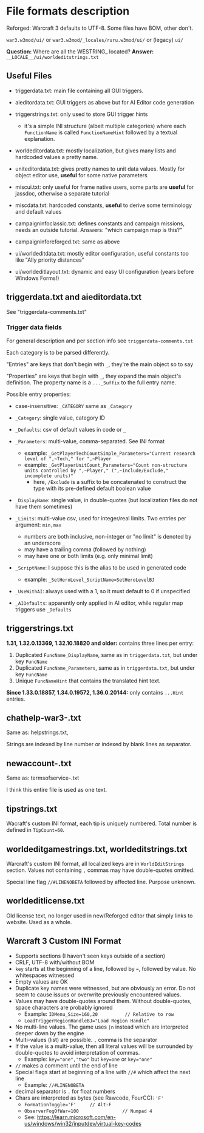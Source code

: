 # File formats description

Reforged: Warcraft 3 defaults to UTF-8. Some files have BOM, other don't.

`war3.w3mod/ui/` or `war3.w3mod/_locales/ruru.w3mod/ui/` or (legacy) `ui/`

**Question:** Where are all the WESTRING_ located?
**Answer:** `__LOCALE__/ui/worldeditstrings.txt`

## Useful Files

- triggerdata.txt: main file containing all GUI triggers.
- aieditordata.txt: GUI triggers as above but for AI Editor code generation
- triggerstrings.txt: only used to store GUI trigger hints
   - it's a simple INI structure (albeit multiple categories) where each `FunctionName` is called `FunctionNameHint` followed by a textual explanation.

- worldeditordata.txt: mostly localization, but gives many lists and hardcoded values a pretty name.
- uniteditordata.txt: gives pretty names to unit data values. Mostly for object editor use, **useful** for some native parameters

- miscui.txt: only useful for frame native users, some parts are **useful** for jassdoc, otherwise a separate tutorial
- miscdata.txt: hardcoded constants, **useful** to derive some terminology and default values

- campaigninfoclassic.txt: defines constants and campaign missions, needs an outside tutorial. Answers: "which campaign map is this?"
- campaigninforeforged.txt: same as above

- ui/worldeditdata.txt: mostly editor configuration, useful constants too like "Ally priority distances"
- ui/worldeditlayout.txt: dynamic and easy UI configuration (years before Windows Forms!)

## triggerdata.txt and aieditordata.txt

See "triggerdata-comments.txt"

### Trigger data fields

For general description and per section info see `triggerdata-comments.txt`

Each category is to be parsed differently.

"Entries" are keys that don't begin with `_`, they're the main object so to say

"Properties" are keys that begin with `_`, they expand the main object's definition. The property name is a `..._Suffix` to the full entry name.

Possible entry properties:

- case-insensitive: `_CATEGORY` same as `_Category`
- `_Category`: single value, category ID
- `_Defaults`: csv of default values in code or `_`

- `_Parameters`: multi-value, comma-separated. See INI format
   - example: `_GetPlayerTechCountSimple_Parameters="Current research level of ",~Tech," for ",~Player`
   - example: `_GetPlayerUnitCount_Parameters="Count non-structure units controlled by ",~Player," (",~Include/Exclude," incomplete units)"`
      - here, `/Exclude` is a suffix to be concatenated to construct the type with its pre-defined default boolean value

- `_DisplayName`: single value, in double-quotes (but localization files do not have them sometimes)

- `_Limits`: multi-value csv, used for integer/real limits. Two entries per argument: `min,max`
   - numbers are both inclusive, non-integer or "no limit" is denoted by an underscore `_`
   - may have a trailing comma (followed by nothing)
   - may have one or both limits (e.g. only minimal limit)

- `_ScriptName`: I suppose this is the alias to be used in generated code
   - example: `_SetHeroLevel_ScriptName=SetHeroLevelBJ`

- `_UseWithAI`: always used with a 1, so it must default to 0 if unspecified

- `_AIDefaults`: apparently only applied in AI editor, while regular map triggers use `_Defaults`


## triggerstrings.txt

**1.31, 1.32.0.13369, 1.32.10.18820 and older:** contains three lines per entry:

1. Duplicated `FuncName_DisplayName`, same as in `triggerdata.txt`, but under key `FuncName`
2. Duplicated `FuncName_Parameters`, same as in `triggerdata.txt`, but under key `FuncName`
3. Unique `FuncNameHint` that contains the translated hint text.


**Since 1.33.0.18857, 1.34.0.19572, 1.36.0.20144:** only contains `...Hint` entries.

## chathelp-war3-<langcode>.txt

Same as: helpstrings.txt,

Strings are indexed by line number or indexed by blank lines as separator.

## newaccount-<langcode>.txt

Same as: termsofservice-<langcode>.txt

I think this entire file is used as one text.

## tipstrings.txt

Wacraft's custom INI format, each tip is uniquely numbered. Total number is defined in `TipCount=60`.

## worldeditgamestrings.txt, worldeditstrings.txt

Warcraft's custom INI format, all localized keys are in `WorldEditStrings` section. Values not containing `,` commas may have double-quotes omitted.

Special line flag `//#LINENOBETA` followed by affected line. Purpose unknown.

## worldeditlicense.txt

Old license text, no longer used in new/Reforged editor that simply links to website. Used as a whole.

## Warcraft 3 Custom INI Format

- Supports sections (I haven't seen keys outside of a section)
- CRLF, UTF-8 with/without BOM
- `key` starts at the beginning of a line, followed by `=`, followed by value. No whitespaces witnessed
- Empty values are OK
- Duplicate key names were witnessed, but are obviously an error.
Do not seem to cause issues or overwrite previously encountered values.
- Values may have double-quotes around them. Without double-quotes, space characters are probably ignored
   - Example: `IDMenu_Size=160,20          // Relative to row`
   - `LoadTriggerRegionHandleBJ="Load Region Handle"`
- No multi-line values. The game uses `|n` instead which are interpreted deeper down by the engine
- Multi-values (list) are possible. `,` comma is the separator
- If the value is a multi-value, then all literal values will be surrounded by double-quotes to avoid interpretation of commas.
   - Example: `key="one","two"` but `key=one` or `key="one"`
- `//` makes a comment until the end of line
- Special flags start at beginning of a line with `//#` which affect the next line
   - Example: `//#LINENOBETA`
- decimal separator is `.` for float numbers
- Chars are interpreted as bytes (see Rawcode, FourCC): `'F'`
   - `FormationToggle='F'     // Alt-F`
   - `ObserverFogOfWar=100                // Numpad 4`
   - See: https://learn.microsoft.com/en-us/windows/win32/inputdev/virtual-key-codes

